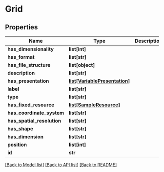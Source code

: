 # Grid

## Properties
Name | Type | Description | Notes
------------ | ------------- | ------------- | -------------
**has_dimensionality** | **list[int]** |  | [optional] 
**has_format** | **list[str]** |  | [optional] 
**has_file_structure** | **list[object]** |  | [optional] 
**description** | **list[str]** |  | [optional] 
**has_presentation** | [**list[VariablePresentation]**](VariablePresentation.md) |  | [optional] 
**label** | **list[str]** |  | [optional] 
**type** | **list[str]** |  | [optional] 
**has_fixed_resource** | [**list[SampleResource]**](SampleResource.md) |  | [optional] 
**has_coordinate_system** | **list[str]** |  | [optional] 
**has_spatial_resolution** | **list[str]** |  | [optional] 
**has_shape** | **list[str]** |  | [optional] 
**has_dimension** | **list[str]** |  | [optional] 
**position** | **list[int]** |  | [optional] 
**id** | **str** |  | [optional] 

[[Back to Model list]](../#documentation-for-models) [[Back to API list]](../#documentation-for-api-endpoints) [[Back to README]](../)


